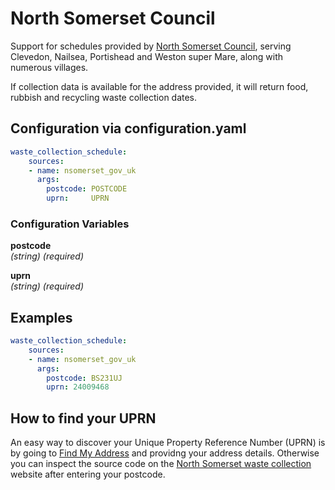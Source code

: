 # North Somerset Council

Support for schedules provided by [North Somerset Council](https://www.n-somerset.gov.uk/), serving Clevedon, Nailsea, Portishead and Weston super Mare, along with numerous villages.

If collection data is available for the address provided, it will return food, rubbish and recycling waste collection dates.

## Configuration via configuration.yaml

```yaml
waste_collection_schedule:
    sources:
    - name: nsomerset_gov_uk
      args:
        postcode: POSTCODE
        uprn:     UPRN
```

### Configuration Variables

**postcode**  
*(string) (required)*

**uprn**  
*(string) (required)*

## Examples

```yaml
waste_collection_schedule:
    sources:
    - name: nsomerset_gov_uk
      args:
        postcode: BS231UJ
        uprn: 24009468
```

## How to find your UPRN

An easy way to discover your Unique Property Reference Number (UPRN) is by going to [Find My Address](https://www.findmyaddress.co.uk/) and providng your address details. Otherwise you can inspect the source code on the [North Somerset waste collection](https://forms.n-somerset.gov.uk/Waste/CollectionSchedule) website after entering your postcode.
